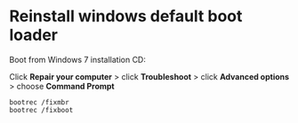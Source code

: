 # Reinstall windows default boot loader

Boot from Windows 7 installation CD:

Click **Repair your computer** > click **Troubleshoot** > click **Advanced options** > choose **Command Prompt**

```
bootrec /fixmbr
bootrec /fixboot
```
